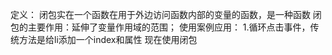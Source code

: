 定义：
闭包实在一个函数在用于外边访问函数内部的变量的函数，是一种函数
闭包的主要作用：延伸了变量作用域的范围；
使用案例应用：
1.循环点击事件，传统方法是给li添加一个index和属性
现在使用闭包

